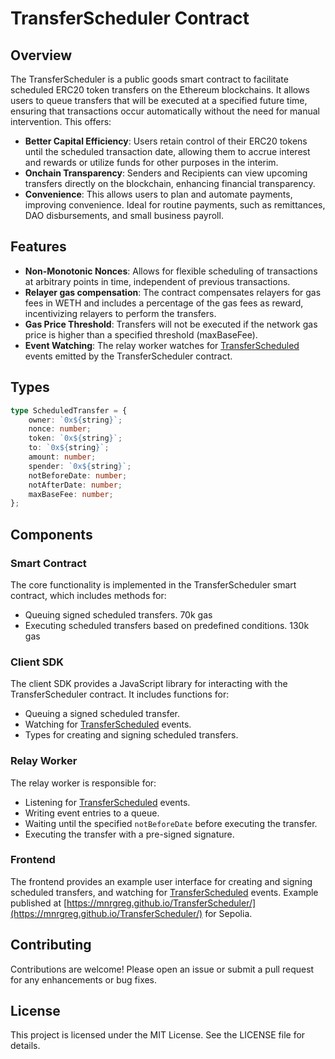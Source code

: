 # TransferScheduler Contract

## Overview
The TransferScheduler is a public goods smart contract to facilitate scheduled ERC20 token transfers on the Ethereum blockchains. It allows users to queue transfers that will be executed at a specified future time, ensuring that transactions occur automatically without the need for manual intervention. This offers:

- **Better Capital Efficiency**: Users retain control of their ERC20 tokens until the scheduled transaction date, allowing them to accrue interest and rewards or utilize funds for other purposes in the interim.
- **Onchain Transparency**: Senders and Recipients can view upcoming transfers directly on the blockchain, enhancing financial transparency.
- **Convenience**: This allows users to plan and automate payments, improving convenience. Ideal for routine payments, such as remittances, DAO disbursements, and small business payroll.

## Features
- **Non-Monotonic Nonces**: Allows for flexible scheduling of transactions at arbitrary points in time, independent of previous transactions.
- **Relayer gas compensation**: The contract compensates relayers for gas fees in WETH and includes a percentage of the gas fees as reward, incentivizing relayers to perform the transfers.
- **Gas Price Threshold**: Transfers will not be executed if the network gas price is higher than a specified threshold (maxBaseFee).
- **Event Watching**: The relay worker watches for [TransferScheduled](cci:2://file:///./frontend/src/App.tsx:9:0-9:62) events emitted by the TransferScheduler contract.

## Types
```typescript
type ScheduledTransfer = {
    owner: `0x${string}`;
    nonce: number;
    token: `0x${string}`;
    to: `0x${string}`;
    amount: number;
    spender: `0x${string}`;
    notBeforeDate: number;
    notAfterDate: number;
    maxBaseFee: number;
};
```

## Components
### Smart Contract
The core functionality is implemented in the TransferScheduler smart contract, which includes methods for:
- Queuing signed scheduled transfers. 70k gas
- Executing scheduled transfers based on predefined conditions. 130k gas

### Client SDK
The client SDK provides a JavaScript library for interacting with the TransferScheduler contract. It includes functions for:
- Queuing a signed scheduled transfer.
- Watching for [TransferScheduled](cci:2://file:///./frontend/src/App.tsx:9:0-9:62) events.
- Types for creating and signing scheduled transfers.

### Relay Worker
The relay worker is responsible for:
- Listening for [TransferScheduled](cci:2://file:///./frontend/src/App.tsx:9:0-9:62) events.
- Writing event entries to a queue.
- Waiting until the specified `notBeforeDate` before executing the transfer.
- Executing the transfer with a pre-signed signature.

### Frontend
The frontend provides an example user interface for creating and signing scheduled transfers, and watching for [TransferScheduled](cci:2://file:///./frontend/src/App.tsx:9:0-9:62) events. Example published at [https://mnrgreg.github.io/TransferScheduler/](https://mnrgreg.github.io/TransferScheduler/) for Sepolia.

<!-- 
## Usage
### Running the Relay Worker
To start the relay worker, run:
```bash
cd relay
RPC_URL=ws://localhost:8545 PRIVATE_KEY=<your-private-key> ts-node relay-worker.ts
```

### Deploying the Contract
To deploy the TransferScheduler contract, use the following command:
```bash
forge script contracts/scripts/DeployTransferSchedulerProxy.s.sol --broadcast --rpc-url <your-rpc-url>
``` -->

## Contributing
Contributions are welcome! Please open an issue or submit a pull request for any enhancements or bug fixes.

## License
This project is licensed under the MIT License. See the LICENSE file for details.
